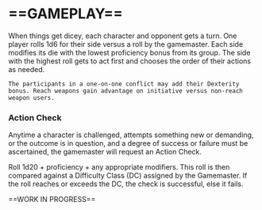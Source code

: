 # ==GAMEPLAY==

When things get dicey, each character and opponent gets a turn. One player rolls 1d6 for their side versus a roll by the gamemaster. Each side modifies its die with the lowest proficiency bonus from its group. The side with the highest roll gets to act first and chooses the order of their actions as needed.

`The participants in a one-on-one conflict may add their Dexterity bonus. Reach weapons gain advantage on initiative versus non-reach weapon users.`

### Action Check

Anytime a character is challenged, attempts something new or demanding, or the outcome is in question, and a degree of success or failure must be ascertained, the gamemaster will request an Action Check.

Roll 1d20 + proficiency + any appropriate modifiers. This roll is then compared against a Difficulty Class (DC) assigned by the Gamemaster. If the roll reaches or exceeds the DC, the check is successful, else it fails.

<!--Add copy here -->



==WORK IN PROGRESS==
